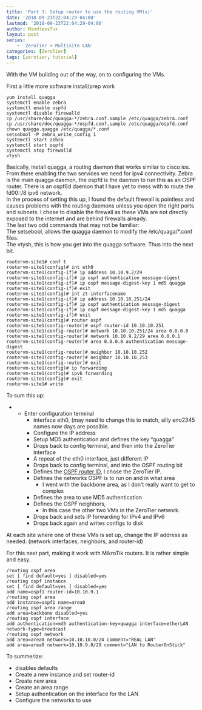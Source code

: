 ```yaml
---
title: 'Part 3: Setup router to use the routing VM(s)'
date: '2018-09-23T22:04:29-04:00'
lastmod: '2018-09-23T22:04:29-04:00'
author: MindlessTux
layout: post
series:
    - 'ZeroTier + Multisite LAN'
categories: [ZeroTier]
tags: [zerotier, tutorial]    
---
```


With the VM building out of the way, on to configuring the VMs.

<!--readmore-->

First a little more software install/prep work

```
yum install quagga
systemctl enable zebra
systemctl enable ospfd
systemctl disable firewalld
cp /usr/share/doc/quagga-*/zebra.conf.sample /etc/quagga/zebra.conf
cp /usr/share/doc/quagga-*/ospfd.conf.sample /etc/quagga/ospfd.conf
chown quagga.quagga /etc/quagga/*.conf
setsebool -P zebra_write_config 1
systemctl start zebra
systemctl start ospfd
systemctl stop firewalld
vtysh
```

Basically, install quagga, a routing daemon that works similar to cisco ios. From there enabling the two services we need for ipv4 connectivity. Zebra is the main quagga daemon, the ospfd is the daemon to run this as an OSPF router. There is an ospf6d daemon that I have yet to mess with to route the fd00::/8 ipv6 network.  
In the process of setting this up, I found the default firewall is pointless and causes problems with the routing daemons unless you open the right ports and subnets. I chose to disable the firewall as these VMs are not directly exposed to the internet and are behind firewalls already.  
The last two odd commands that may not be familiar:  
The setsebool, allows the quagga daemon to modify the /etc/quaga/\*.conf files.  
The vtysh, this is how you get into the quagga software. Thus into the next bit.

```
routervm-site1# conf t
routervm-site1(config)# int eth0
routervm-site1(config-if)# ip address 10.10.9.2/29
routervm-site1(config-if)# ip ospf authentication message-digest
routervm-site1(config-if)# ip ospf message-digest-key 1 md5 quagga
routervm-site1(config-if)# exit
routervm-site1(config)# int zt-interfacename
routervm-site1(config-if)# ip address 10.10.10.251/24
routervm-site1(config-if)# ip ospf authentication message-digest
routervm-site1(config-if)# ip ospf message-digest-key 1 md5 quagga
routervm-site1(config-if)# exit
routervm-site1(config)# router ospf
routervm-site1(config-router)# ospf router-id 10.10.10.251
routervm-site1(config-router)# network 10.10.10.251/24 area 0.0.0.0
routervm-site1(config-router)# network 10.10.9.2/29 area 0.0.0.1
routervm-site1(config-router)# area 0.0.0.0 authentication message-digest
routervm-site1(config-router)# neighbor 10.10.10.252
routervm-site1(config-router)# neighbor 10.10.10.253
routervm-site1(config-router)# exit
routervm-site1(config)# ip forwarding
routervm-site1(config)# ipv6 forwarding
routervm-site1(config)# exit
routervm-site1# write
```

To sum this up:

- - Enter configuration terminal
    - interface eth0, (may need to change this to match, silly eno2345 names now days are possible.
    - Configure the IP address
    - Setup MD5 authentication and defines the key “quagga”
    - Drops back to config terminal, and then into the ZeroTier interface
    - A repeat of the eth0 interface, just different IP
    - Drops back to config terminal, and into the OSPF routing bit
    - Defines the [OSPF router ID](http://www.omnisecu.com/cisco-certified-network-associate-ccna/what-is-ospf-router-id-and-how-to-configure-ospf-router-id.php), I chose the ZeroTier IP.
    - Defines the networks OSPF is to run on and in what area 
        - I went with the backbone area, as I don’t really want to get to complex
    - Defines the area to use MD5 authentication
    - Defines the OSPF neighbors, 
        - In this case the other two VMs in the ZeroTier network.
    - Drops back and sets IP forwarding for IPv4 and IPv6
    - Drops back again and writes configs to disk

At each site where one of these VMs is set up, change the IP address as needed. (network interfaces, neighbors, and router-id)

For this next part, making it work with MikroTik routers. It is rather simple and easy.

```
/routing ospf area
set [ find default=yes ] disabled=yes
/routing ospf instance
set [ find default=yes ] disabled=yes
add name=ospf1 router-id=10.10.9.1
/routing ospf area
add instance=ospf1 name=area0
/routing ospf area range
add area=backbone disabled=yes
/routing ospf interface
add authentication=md5 authentication-key=quagga interface=etherLAN network-type=broadcast
/routing ospf network
add area=area0 network=10.10.10.0/24 comment="REAL LAN"
add area=area0 network=10.10.9.0/29 comment="LAN to RouterOnStick"
```

To summerize:

- disables defaults
- Create a new instance and set router-id
- Create new area
- Create an area range
- Setup authentication on the interface for the LAN
- Configure the networks to use